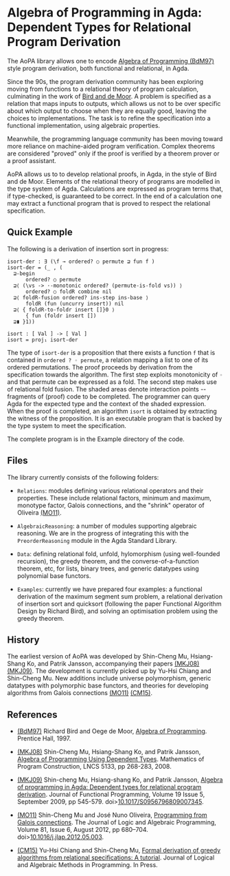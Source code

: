 # Algebra of Programming in Agda: Dependent Types for Relational Program Derivation

The AoPA library allows one to encode [Algebra of Programming (BdM97)][BdM97] style program derivation, both functional and relational, in Agda.

Since the 90s, the program derivation community has been exploring moving from functions to a relational theory of program calculation, culminating in the work of [Bird and de Moor][BdM97]. A problem is specified as a relation that maps inputs to outputs, which allows us not to be over specific about which output to choose when they are equally good, leaving the choices to implementations. The task is to refine the specification into a functional implementation, using algebraic properties.

Meanwhile, the programming language community has been moving toward more reliance on machine-aided program verification. Complex theorems are considered "proved" only if the proof is verified by a theorem prover or a proof assistant.

AoPA allows us to  to develop relational proofs, in Agda,  in the style of Bird and de Moor. Elements of the relational theory of programs are modelled in the type system of Agda. Calculations are expressed as program terms that, if type-checked, is guaranteed to be correct. In the end of a calculation one may extract a functional program that is proved to respect the relational specification.

## Quick Example

The following is a derivation of insertion sort in progress:

```
isort-der : ∃ (\f → ordered? ○ permute ⊒ fun f )
isort-der = (_ , (
  ⊒-begin
      ordered? ○ permute
  ⊒⟨ (\vs -> ·-monotonic ordered? (permute-is-fold vs)) ⟩
      ordered? ○ foldR combine nil
  ⊒⟨ foldR-fusion ordered? ins-step ins-base ⟩
      foldR (fun (uncurry insert)) nil
  ⊒⟨ { foldR-to-foldr insert []}0 ⟩
      { fun (foldr insert [])
  ⊒∎ }1))

isort : [ Val ] -> [ Val ]
isort = proj₁ isort-der
```

The type of `isort-der` is a proposition that there exists a function `f` that is contained in `ordered ? ◦ permute`, a relation mapping a list to one of its ordered permutations. The proof proceeds by derivation from the specification towards the algorithm. The first step exploits monotonicity of `◦` and that permute can be expressed as a fold. The second step makes use of relational fold fusion. The shaded areas denote interaction points -- fragments of (proof) code to be completed. The programmer can query Agda for the expected type and the context of the shaded expression. When the proof is completed, an algorithm `isort` is obtained by extracting the witness of the proposition. It is an executable program that is backed by the type system to meet the specification.

The complete program is in the Example directory of the code.

## Files

The library currently consists of the following folders:


* `Relations`: modules defining various relational operators and their properties. These include relational factors, minimum and maximum, monotype factor, Galois connections, and the "shrink" operator of Oliveira [(MO11)][MO11].

* `AlgebraicReasoning`: a number of modules supporting algebraic reasoning. We are in the progress of integrating this with the `PreorderReasoning` module in the Agda Standard Library.

* `Data`: defining relational fold, unfold, hylomorphism (using well-founded recursion), the greedy theorem, and the converse-of-a-function theorem, etc, for lists, binary trees, and generic datatypes using polynomial base functors.

* `Examples`: currently we have prepared four examples: a functional derivation of the maximum segment sum problem, a relational derivation of insertion sort and quicksort (following the paper Functional Algorithm Design by Richard Bird), and solving an optimisation problem using the greedy theorem.




## History

The earliest version of AoPA was developed by Shin-Cheng Mu, Hsiang-Shang Ko, and Patrik Jansson, accompanying their papers [(MKJ08)][MKJ08] [(MKJ09)][MKJ09]. The development is currently picked up by Yu-Hsi Chiang and Shin-Cheng Mu. New additions include universe polymorphism, generic datatypes with polymorphic base functors, and theories for developing algorithms from Galois connections [(MO11)][MO11] [(CM15)][CM15].

## References

* [(BdM97)][BdM97] Richard Bird and Oege de Moor, [Algebra of Programming][BdM97]. Prentice Hall, 1997.

* [(MKJ08)][MKJ08] Shin-Cheng Mu, Hsiang-Shang Ko, and Patrik Jansson, [Algebra of Programming Using Dependent Types][MKJ08]. Mathematics of Program Construction, LNCS 5133, pp 268-283, 2008.

* [(MKJ09)][MKJ09] Shin-cheng Mu, Hsiang-shang Ko, and Patrik Jansson, [Algebra of programming in Agda: Dependent types for relational program derivation][MKJ09]. Journal of Functional Programming, Volume 19 Issue 5, September 2009, pp 545-579. doi>[10.1017/S0956796809007345](http://dx.doi.org/10.1017/S0956796809007345).

* [(MO11)][MO11] Shin-Cheng Mu and José Nuno Oliveira, [Programming from Galois connections][MO11]. The Journal of Logic and Algebraic Programming, Volume 81, Issue 6, August 2012, pp 680–704. doi>[10.1016/j.jlap.2012.05.003](http://dx.doi.org/10.1016/j.jlap.2012.05.003).

* [(CM15)][CM15] Yu-Hsi Chiang and Shin-Cheng Mu, [Formal derivation of greedy algorithms from relational specifications: A tutorial][CM15]. Journal of Logical and Algebraic Methods in Programming. In Press.


[BdM97]: http://www.amazon.com/Algebra-Programming-Prentice-Hall-International-Computer/dp/013507245X

[MKJ08]: http://link.springer.com/chapter/10.1007%2F978-3-540-70594-9_15#page-1

[MKJ09]: http://dl.acm.org/citation.cfm?id=1630627 "Algebra of programming in Agda: Dependent types for relational program derivation"

[MO11]: http://www.sciencedirect.com/science/article/pii/S1567832612000525

[CM15]: http://www.sciencedirect.com/science/article/pii/S2352220815001492

